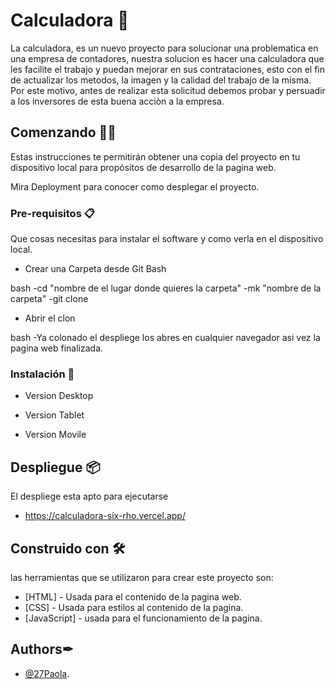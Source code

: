 # Calculadora 🧮

La calculadora, es un nuevo proyecto para solucionar una problematica en una empresa de contadores,
nuestra solucion es hacer una calculadora que les facilite el trabajo y puedan mejorar en sus contrataciones, esto con el fin de actualizar los metodos, la imagen y la calidad del trabajo de la misma.
Por este motivo, antes de realizar esta solicitud debemos probar y persuadir a los inversores de esta buena acciòn a la empresa.

## Comenzando 📐📏

Estas instrucciones te permitirán obtener una copia del proyecto en tu dispositivo local para propósitos de desarrollo de la pagina web.

Mira Deployment para conocer como desplegar el proyecto.

### Pre-requisitos 📋

Que cosas necesitas para instalar el software y como verla en el dispositivo local.

- Crear una Carpeta desde Git Bash

bash
  -cd "nombre de el lugar donde quieres la carpeta"
  -mk "nombre de la carpeta"
  -git clone 

- Abrir el clon

bash
  -Ya colonado el despliege los abres en cualquier navegador asi vez la pagina web finalizada.

### Instalación 🔧

- Version Desktop


- Version Tablet


- Version Movile


## Despliegue 📦

El despliege esta apto para ejecutarse
- https://calculadora-six-rho.vercel.app/

## Construido con 🛠

las herramientas que se utilizaron para crear este proyecto son:

- [HTML] - Usada para el contenido de la pagina web.
- [CSS] - Usada para estilos al contenido de la pagina.
- [JavaScript] - usada para el funcionamiento de la pagina.


## Authors✒

- [@27Paola](https://github.com/27Paola/Calculadora-.git).
